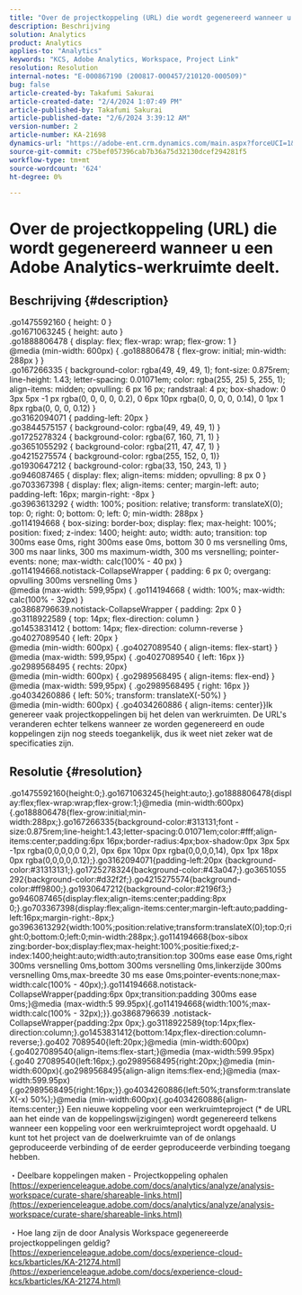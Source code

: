 ```yaml
---
title: "Over de projectkoppeling (URL) die wordt gegenereerd wanneer u een Adobe Analytics-werkruimte deelt."
description: Beschrijving
solution: Analytics
product: Analytics
applies-to: "Analytics"
keywords: "KCS, Adobe Analytics, Workspace, Project Link"
resolution: Resolution
internal-notes: "E-000867190 (200817-000457/210120-000509)"
bug: false
article-created-by: Takafumi Sakurai
article-created-date: "2/4/2024 1:07:49 PM"
article-published-by: Takafumi Sakurai
article-published-date: "2/6/2024 3:39:12 AM"
version-number: 2
article-number: KA-21698
dynamics-url: "https://adobe-ent.crm.dynamics.com/main.aspx?forceUCI=1&pagetype=entityrecord&etn=knowledgearticle&id=1cca2862-5ec3-ee11-9079-6045bd006268"
source-git-commit: c75bef057396cab7b36a75d32130dcef294281f5
workflow-type: tm+mt
source-wordcount: '624'
ht-degree: 0%

---
```


# Over de projectkoppeling (URL) die wordt gegenereerd wanneer u een Adobe Analytics-werkruimte deelt.

## Beschrijving {#description}

.go1475592160 { height: 0 }<br>.go1671063245 { height: auto }<br>.go1888806478 { display: flex; flex-wrap: wrap; flex-grow: 1 }<br>@media (min-width: 600px) { .go188806478 { flex-grow: initial; min-width: 288px } }<br>.go167266335 { background-color: rgba(49, 49, 49, 1); font-size: 0.875rem; line-height: 1.43; letter-spacing: 0.01071em; color: rgba(255, 25) 5, 255, 1); align-items: midden; opvulling: 6 px 16 px; randstraal: 4 px; box-shadow: 0 3px 5px -1 px rgba(0, 0, 0, 0, 0.2), 0 6px 10px rgba(0, 0, 0, 0, 0.14), 0 1px 1 8px rgba(0, 0, 0, 0.12) }<br>.go3162094071 { padding-left: 20px }<br>.go3844575157 { background-color: rgba(49, 49, 49, 1) }<br>.go1725278324 { background-color: rgba(67, 160, 71, 1) }<br>.go3651055292 { background-color: rgba(211, 47, 47, 1) }<br>.go4215275574 { background-color: rgba(255, 152, 0, 1)}<br>.go1930647212 { background-color: rgba(33, 150, 243, 1) }<br>.go946087465 { display: flex; align-items: midden; opvulling: 8 px 0 }<br>.go703367398 { display: flex; align-items: center; margin-left: auto; padding-left: 16px; margin-right: -8px }<br>.go3963613292 { width: 100%; position: relative; transform: translateX(0); top: 0; right: 0; bottom: 0; left: 0; min-width: 288px }<br>.go114194668 { box-sizing: border-box; display: flex; max-height: 100%; position: fixed; z-index: 1400; height: auto; width: auto; transition: top 300ms ease 0ms, right 300ms ease 0ms, bottom 30 0 ms versnelling 0ms, 300 ms naar links, 300 ms maximum-width, 300 ms versnelling; pointer-events: none; max-width: calc(100% - 40 px) }<br>.go114194668.notistack-CollapseWrapper { padding: 6 px 0; overgang: opvulling 300ms versnelling 0ms }<br>@media (max-width: 599,95px) { .go114194668 { width: 100%; max-width: calc(100% - 32px) }<br>.go3868796639.notistack-CollapseWrapper { padding: 2px 0 }<br>.go3118922589 { top: 14px; flex-direction: column }<br>.go1453831412 { bottom: 14px; flex-direction: column-reverse }<br>.go4027089540 { left: 20px }<br>@media (min-width: 600px) { .go4027089540 { align-items: flex-start} }<br>@media (max-width: 599,95px) { .go4027089540 { left: 16px }}<br>.go2989568495 { rechts: 20px}<br>@media (min-width: 600px) { .go2989568495 { align-items: flex-end} }<br>@media (max-width: 599,95px) { .go2989568495 { right: 16px }}<br>.go4034260886 { left: 50%; transform: translateX(-50%) }<br>@media (min-width: 600px) { .go4034260886 { align-items: center}}Ik genereer vaak projectkoppelingen bij het delen van werkruimten. De URL&#39;s veranderen echter telkens wanneer ze worden gegenereerd en oude koppelingen zijn nog steeds toegankelijk, dus ik weet niet zeker wat de specificaties zijn.

## Resolutie {#resolution}

.go1475592160{height:0;}.go1671063245{height:auto;}.go1888806478{display:flex;flex-wrap:wrap;flex-grow:1;}@media (min-width:600px){.go188806478{flex-grow:initial;min-width:288px;}.go167266335{background-color:#313131;font -size:0.875rem;line-height:1.43;letter-spacing:0.01071em;color:#fff;align-items:center;padding:6px 16px;border-radius:4px;box-shadow:0px 3px 5px -1px rgba(0,0,0,0,0 0,2), 0px 6px 10px 0px rgba(0,0,0,0,14), 0px 1px 18px 0px rgba(0,0,0,0,0.12);}.go3162094071{padding-left:20px {background-color:#31313131;}.go1725278324{background-color:#43a047;}.go3651055 292{background-color:#d32f2f;}.go4215275574{background-color:#ff9800;}.go1930647212{background-color:#2196f3;} go946087465{display:flex;align-items:center;padding:8px 0;}.go703367398{display:flex;align-items:center;margin-left:auto;padding-left:16px;margin-right:-8px;} go3963613292{width:100%;position:relative;transform:translateX(0);top:0;right:0;bottom:0;left:0;min-width:288px;}.go114194668{box-sibox zing:border-box;display:flex;max-height:100%;positie:fixed;z-index:1400;height:auto;width:auto;transition:top 300ms ease ease 0ms,right 300ms versnelling 0ms,bottom 300ms versnelling 0ms,linkerzijde 300ms versnelling 0ms,max-breedte 30 ms ease 0ms;pointer-events:none;max-width:calc(100% - 40px);}.go114194668.notistack-CollapseWrapper{padding:6px 0px;transition:padding 300ms ease 0ms;}@media (max-width:5 99.95px){.go114194668{width:100%;max-width:calc(100% - 32px);}}.go3868796639 .notistack-CollapseWrapper{padding:2px 0px;}.go3118922589{top:14px;flex-direction:column;}.go1453831412{bottom:14px;flex-direction:column-reverse;}.go402 7089540{left:20px;}@media (min-width:600px){.go4027089540{align-items:flex-start;}@media (max-width:599.95px){.go40 27089540{left:16px;}.go2989568495{right:20px;}@media (min-width:600px){.go2989568495{align-align items:flex-end;}@media (max-width:599.95px){.go2989568495{right:16px;}}.go4034260886{left:50%;transform:translateX(-x) 50%);}@media (min-width:600px){.go4034260886{align-items:center;}} Een nieuwe koppeling voor een werkruimteproject (\* de URL aan het einde van de koppelingswijzigingen) wordt gegenereerd telkens wanneer een koppeling voor een werkruimteproject wordt opgehaald. U kunt tot het project van de doelwerkruimte van of de onlangs geproduceerde verbinding of de eerder geproduceerde verbinding toegang hebben.

・Deelbare koppelingen maken - Projectkoppeling ophalen
[https://experienceleague.adobe.com/docs/analytics/analyze/analysis-workspace/curate-share/shareable-links.html](https://experienceleague.adobe.com/docs/analytics/analyze/analysis-workspace/curate-share/shareable-links.html)

・Hoe lang zijn de door Analysis Workspace gegenereerde projectkoppelingen geldig?
[https://experienceleague.adobe.com/docs/experience-cloud-kcs/kbarticles/KA-21274.html](https://experienceleague.adobe.com/docs/experience-cloud-kcs/kbarticles/KA-21274.html)

